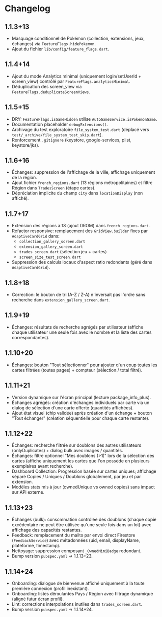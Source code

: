# Changelog

## 1.1.3+13
- Masquage conditionnel de Pokémon (collection, extensions, jeux, échanges) via `FeatureFlags.hidePokemon`.
- Ajout du fichier `lib/config/feature_flags.dart`.

## 1.1.4+14
- Ajout du mode Analytics minimal (uniquement login/setUserId + screen_view) contrôlé par `FeatureFlags.analyticsMinimal`.
- Déduplication des screen_view via `FeatureFlags.deduplicateScreenViews`.

## 1.1.5+15
- DRY: `FeatureFlags.isGameHidden` utilise `AutoGameService.isPokemonGame`.
- Documentation placeholder `debugExtensions()`.
- Archivage du test exploratoire `file_system_test.dart` (déplacé vers `test/_archive/file_system_test_skip.dart`).
- Renforcement `.gitignore` (keystore, google-services, plist, keystore/jks).

## 1.1.6+16
- Échanges: suppression de l'affichage de la ville, affichage uniquement de la région.
- Ajout fichier `french_regions.dart` (13 régions métropolitaines) et filtre Région dans `TradesScreen` (étape cartes).
- Dépréciation implicite du champ `city` dans `locationDisplay` (non affiché).

## 1.1.7+17
- Extension des régions à 18 (ajout DROM) dans `french_regions.dart`.
- Refactor responsive: remplacement des `GridView.builder` fixes par `AdaptiveCardGrid` dans:
	- `collection_gallery_screen.dart`
	- `extension_gallery_screen.dart`
	- `trades_screen.dart` (sélection jeu + cartes)
	- `screen_size_test_screen.dart`
- Suppression des calculs locaux d'aspect ratio redondants (géré dans `AdaptiveCardGrid`).

## 1.1.8+18
- Correction: le bouton de tri (A-Z / Z-A) n'inversait pas l'ordre sans recherche dans `extension_gallery_screen.dart`.

## 1.1.9+19
- Échanges: résultats de recherche agrégés par utilisateur (affiche chaque utilisateur une seule fois avec le nombre et la liste des cartes correspondantes).

## 1.1.10+20
- Échanges: bouton "Tout sélectionner" pour ajouter d'un coup toutes les cartes filtrées (toutes pages) + compteur (sélection / total filtré).

## 1.1.11+21
- Version dynamique sur l'écran principal (lecture package_info_plus).
- Échanges agrégés: création d'échanges individuels par carte via un dialog de sélection d'une carte offerte (quantités affichées).
- Ajout état visuel (chip validée) après création d'un échange + bouton "Tout échanger" (création séquentielle pour chaque carte restante).

## 1.1.12+22
- Échanges: recherche filtrée sur doublons des autres utilisateurs (onlyDuplicates) + dialog bulk avec images / quantités.
- Échanges: filtre optionnel "Mes doublons (>1)" lors de la sélection des cartes (affiche uniquement les cartes que l'on possède en plusieurs exemplaires avant recherche).
- Dashboard Collection: Progression basée sur cartes uniques; affichage séparé Copies / Uniques / Doublons globalement, par jeu et par extension.
- Modèles stats mis à jour (ownedUnique vs owned copies) sans impact sur API externe.

## 1.1.13+23
- Échanges (bulk): consommation contrôlée des doublons (chaque copie excédentaire ne peut être utilisée qu'une seule fois dans un lot) avec affichage des capacités restantes.
- Feedback: remplacement du mailto par envoi direct Firestore (`FeedbackService`) avec métadonnées (uid, email, displayName, plateforme, timestamp).
- Nettoyage: suppression composant `_OwnedMiniBadge` redondant.
- Bump version `pubspec.yaml` → 1.1.13+23.

## 1.1.14+24
- Onboarding: dialogue de bienvenue affiché uniquement à la toute première connexion (profil inexistant).
- Onboarding: listes déroulantes Pays / Région avec filtrage dynamique (aligné futur écran profil).
- Lint: corrections interpolations inutiles dans `trades_screen.dart`.
- Bump version `pubspec.yaml` → 1.1.14+24.
